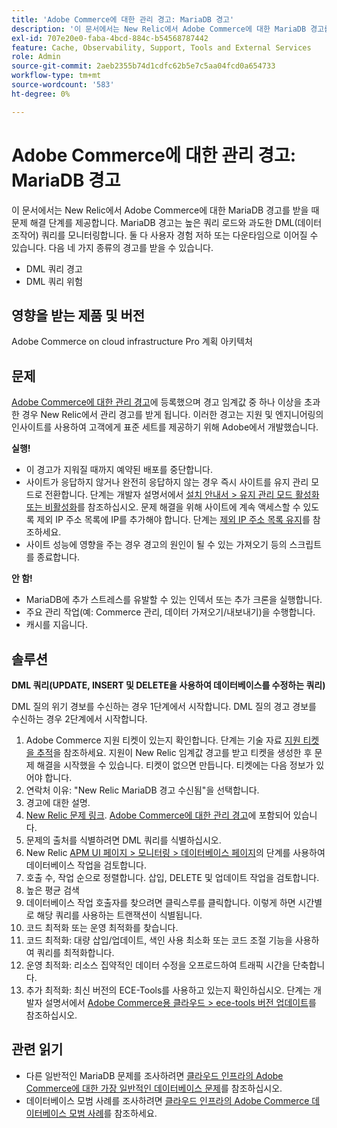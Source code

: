 ```yaml
---
title: 'Adobe Commerce에 대한 관리 경고: MariaDB 경고'
description: '이 문서에서는 New Relic에서 Adobe Commerce에 대한 MariaDB 경고를 받을 때 문제 해결 단계를 제공합니다. MariaDB 경고는 높은 쿼리 로드와 과도한 DML(데이터 조작어) 쿼리를 모니터링합니다. 둘 다 사용자 경험 저하 또는 다운타임으로 이어질 수 있습니다. 네 가지 종류의 경고를 받을 수 있습니다.'
exl-id: 707e20e0-faba-4bcd-884c-b54568787442
feature: Cache, Observability, Support, Tools and External Services
role: Admin
source-git-commit: 2aeb2355b74d1cdfc62b5e7c5aa04fcd0a654733
workflow-type: tm+mt
source-wordcount: '583'
ht-degree: 0%

---
```


# Adobe Commerce에 대한 관리 경고: MariaDB 경고

이 문서에서는 New Relic에서 Adobe Commerce에 대한 MariaDB 경고를 받을 때 문제 해결 단계를 제공합니다. MariaDB 경고는 높은 쿼리 로드와 과도한 DML(데이터 조작어) 쿼리를 모니터링합니다. 둘 다 사용자 경험 저하 또는 다운타임으로 이어질 수 있습니다. 다음 네 가지 종류의 경고를 받을 수 있습니다.

* DML 쿼리 경고
* DML 쿼리 위험

## **영향을 받는 제품 및 버전**

Adobe Commerce on cloud infrastructure Pro 계획 아키텍처

## 문제

[Adobe Commerce에 대한 관리 경고](/help/support-tools/managed-alerts-for-adobe-commerce/managed-alerts-for-magento-commerce.md)에 등록했으며 경고 임계값 중 하나 이상을 초과한 경우 New Relic에서 관리 경고를 받게 됩니다. 이러한 경고는 지원 및 엔지니어링의 인사이트를 사용하여 고객에게 표준 세트를 제공하기 위해 Adobe에서 개발했습니다.

**실행!**

* 이 경고가 지워질 때까지 예약된 배포를 중단합니다.
* 사이트가 응답하지 않거나 완전히 응답하지 않는 경우 즉시 사이트를 유지 관리 모드로 전환합니다. 단계는 개발자 설명서에서 [설치 안내서 > 유지 관리 모드 활성화 또는 비활성화](https://experienceleague.adobe.com/en/docs/commerce-operations/installation-guide/tutorials/maintenance-mode)를 참조하십시오. 문제 해결을 위해 사이트에 계속 액세스할 수 있도록 제외 IP 주소 목록에 IP를 추가해야 합니다. 단계는 [제외 IP 주소 목록 유지](https://experienceleague.adobe.com/en/docs/commerce-operations/installation-guide/tutorials/maintenance-mode#instgde-cli-maint-exempt)를 참조하세요.
* 사이트 성능에 영향을 주는 경우 경고의 원인이 될 수 있는 가져오기 등의 스크립트를 종료합니다.

**안 함!**

* MariaDB에 추가 스트레스를 유발할 수 있는 인덱서 또는 추가 크론을 실행합니다.
* 주요 관리 작업(예: Commerce 관리, 데이터 가져오기/내보내기)을 수행합니다.
* 캐시를 지웁니다.

## 솔루션

**DML 쿼리(UPDATE, INSERT 및 DELETE을 사용하여 데이터베이스를 수정하는 쿼리)**

DML 질의 위기 경보를 수신하는 경우 1단계에서 시작합니다. DML 질의 경고 경보를 수신하는 경우 2단계에서 시작합니다.

1. Adobe Commerce 지원 티켓이 있는지 확인합니다. 단계는 기술 자료 [지원 티켓을 추적](/help/help-center-guide/help-center/magento-help-center-user-guide.md#track-tickets)을 참조하세요. 지원이 New Relic 임계값 경고를 받고 티켓을 생성한 후 문제 해결을 시작했을 수 있습니다. 티켓이 없으면 만듭니다. 티켓에는 다음 정보가 있어야 합니다.
1. 연락처 이유: &quot;New Relic MariaDB 경고 수신됨&quot;을 선택합니다.
1. 경고에 대한 설명.
1. [New Relic 문제 링크](https://docs.newrelic.com/docs/alerts-applied-intelligence/new-relic-alerts/alert-incidents/view-violation-event-details-incidents). [Adobe Commerce에 대한 관리 경고](/help/support-tools/managed-alerts-for-adobe-commerce/managed-alerts-for-magento-commerce.md)에 포함되어 있습니다.
1. 문제의 출처를 식별하려면 DML 쿼리를 식별하십시오.
1. New Relic [APM UI 페이지 > 모니터링 > 데이터베이스 페이지](https://docs.newrelic.com/docs/apm/apm-ui-pages/monitoring/databases-page-view-operations-throughput-response-time)의 단계를 사용하여 데이터베이스 작업을 검토합니다.
1. 호출 수, 작업 순으로 정렬합니다. 삽입, DELETE 및 업데이트 작업을 검토합니다.
1. 높은 평균 검색
1. 데이터베이스 작업 호출자를 찾으려면 클릭스루를 클릭합니다. 이렇게 하면 시간별로 해당 쿼리를 사용하는 트랜잭션이 식별됩니다.
1. 코드 최적화 또는 운영 최적화를 찾습니다.
1. 코드 최적화: 대량 삽입/업데이트, 색인 사용 최소화 또는 코드 조절 기능을 사용하여 쿼리를 최적화합니다.
1. 운영 최적화: 리소스 집약적인 데이터 수정을 오프로드하여 트래픽 시간을 단축합니다.
1. 추가 최적화: 최신 버전의 ECE-Tools를 사용하고 있는지 확인하십시오. 단계는 개발자 설명서에서 [Adobe Commerce용 클라우드 > ece-tools 버전 업데이트](https://experienceleague.adobe.com/en/docs/commerce-cloud-service/user-guide/dev-tools/ece-tools/update-package)를 참조하십시오.

## 관련 읽기

* 다른 일반적인 MariaDB 문제를 조사하려면 [클라우드 인프라의 Adobe Commerce에 대한 가장 일반적인 데이터베이스 문제](https://experienceleague.adobe.com/docs/commerce-operations/implementation-playbook/best-practices/maintenance/resolve-database-performance-issues.html)를 참조하십시오.
* 데이터베이스 모범 사례를 조사하려면 [클라우드 인프라의 Adobe Commerce 데이터베이스 모범 사례](https://experienceleague.adobe.com/docs/commerce-operations/implementation-playbook/best-practices/planning/database-on-cloud.html)를 참조하세요.
